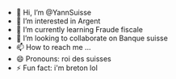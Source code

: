 - 👋 Hi, I’m @YannSuisse
- 👀 I’m interested in Argent
- 🌱 I’m currently learning Fraude fiscale
- 💞️ I’m looking to collaborate on Banque suisse
- 📫 How to reach me ...
- 😄 Pronouns: roi des suisses
- ⚡ Fun fact: i'm breton lol

<!---
YannSuisse/YannSuisse is a ✨ special ✨ repository because its `README.md` (this file) appears on your GitHub profile.
You can click the Preview link to take a look at your changes.
--->
